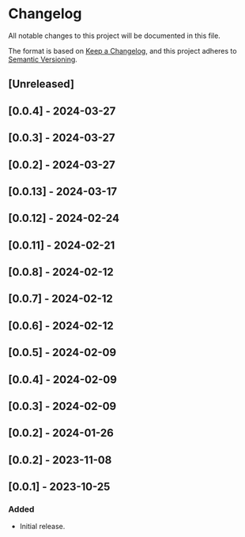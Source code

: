 # Changelog

All notable changes to this project will be documented in this file.

The format is based on [Keep a Changelog](https://keepachangelog.com/en/1.0.0/),
and this project adheres to [Semantic Versioning](https://semver.org/spec/v2.0.0.html).

## [Unreleased]

## [0.0.4] - 2024-03-27

## [0.0.3] - 2024-03-27

## [0.0.2] - 2024-03-27

## [0.0.13] - 2024-03-17

## [0.0.12] - 2024-02-24

## [0.0.11] - 2024-02-21

## [0.0.8] - 2024-02-12

## [0.0.7] - 2024-02-12

## [0.0.6] - 2024-02-12

## [0.0.5] - 2024-02-09

## [0.0.4] - 2024-02-09

## [0.0.3] - 2024-02-09

## [0.0.2] - 2024-01-26

## [0.0.2] - 2023-11-08

## [0.0.1] - 2023-10-25

### Added

- Initial release.
